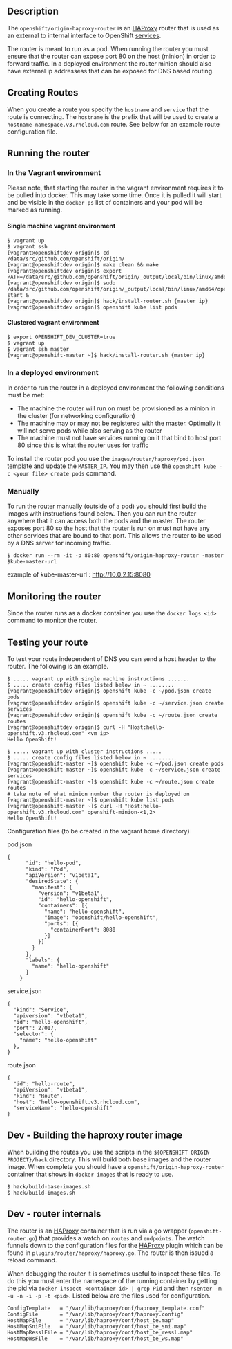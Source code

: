## Description

The `openshift/origin-haproxy-router` is an [HAProxy](http://www.haproxy.org/) router that is used as an external to internal
interface to OpenShift [services](https://github.com/GoogleCloudPlatform/kubernetes/blob/master/DESIGN.md#the-kubernetes-node).

The router is meant to run as a pod.  When running the router you must ensure that the router can expose port 80 on the host (minion)
in order to forward traffic.  In a deployed environment the router minion should also have external ip addressess
that can be exposed for DNS based routing.  

## Creating Routes

When you create a route you specify the `hostname` and `service` that the route is connecting.  The `hostname` is the 
prefix that will be used to create a `hostname-namespace.v3.rhcloud.com` route.  See below for an example route configuration file.


## Running the router


### In the Vagrant environment

Please note, that starting the router in the vagrant environment requires it to be pulled into docker.  This may take some time.
Once it is pulled it will start and be visible in the `docker ps` list of containers and your pod will be marked as running.


#### Single machine vagrant environment
    
    $ vagrant up
    $ vagrant ssh
    [vagrant@openshiftdev origin]$ cd /data/src/github.com/openshift/origin/
    [vagrant@openshiftdev origin]$ make clean && make
    [vagrant@openshiftdev origin]$ export PATH=/data/src/github.com/openshift/origin/_output/local/bin/linux/amd64:$PATH
    [vagrant@openshiftdev origin]$ sudo /data/src/github.com/openshift/origin/_output/local/bin/linux/amd64/openshift start &
    [vagrant@openshiftdev origin]$ hack/install-router.sh {master ip}
    [vagrant@openshiftdev origin]$ openshift kube list pods
    
#### Clustered vagrant environment    


    $ export OPENSHIFT_DEV_CLUSTER=true
    $ vagrant up
    $ vagrant ssh master
    [vagrant@openshift-master ~]$ hack/install-router.sh {master ip}
  


### In a deployed environment

In order to run the router in a deployed environment the following conditions must be met:

* The machine the router will run on must be provisioned as a minion in the cluster (for networking configuration)
* The machine may or may not be registered with the master.  Optimally it will not serve pods while also serving as the router
* The machine must not have services running on it that bind to host port 80 since this is what the router uses for traffic

To install the router pod you use the `images/router/haproxy/pod.json` template and update the `MASTER_IP`.  You may then
use the `openshift kube -c <your file> create pods` command.

### Manually   

To run the router manually (outside of a pod) you should first build the images with instructions found below.  Then you
can run the router anywhere that it can access both the pods and the master.  The router exposes port 80 so the host 
that the router is run on must not have any other services that are bound to that port.  This allows the router to be 
used by a DNS server for incoming traffic.


	$ docker run --rm -it -p 80:80 openshift/origin-haproxy-router -master $kube-master-url

example of kube-master-url : http://10.0.2.15:8080

## Monitoring the router

Since the router runs as a docker container you use the `docker logs <id>` command to monitor the router.

## Testing your route

To test your route independent of DNS you can send a host header to the router.  The following is an example.

    $ ..... vagrant up with single machine instructions .......
    $ ..... create config files listed below in ~ ........
    [vagrant@openshiftdev origin]$ openshift kube -c ~/pod.json create pods
    [vagrant@openshiftdev origin]$ openshift kube -c ~/service.json create services
    [vagrant@openshiftdev origin]$ openshift kube -c ~/route.json create routes
    [vagrant@openshiftdev origin]$ curl -H "Host:hello-openshift.v3.rhcloud.com" <vm ip>
    Hello OpenShift!
    
    $ ..... vagrant up with cluster instructions .....
    $ ..... create config files listed below in ~ ........
    [vagrant@openshift-master ~]$ openshift kube -c ~/pod.json create pods
    [vagrant@openshift-master ~]$ openshift kube -c ~/service.json create services
    [vagrant@openshift-master ~]$ openshift kube -c ~/route.json create routes
    # take note of what minion number the router is deployed on
    [vagrant@openshift-master ~]$ openshift kube list pods
    [vagrant@openshift-master ~]$ curl -H "Host:hello-openshift.v3.rhcloud.com" openshift-minion-<1,2>
    Hello OpenShift!
    

    

Configuration files (to be created in the vagrant home directory)

pod.json

    {
          "id": "hello-pod",
          "kind": "Pod",
          "apiVersion": "v1beta1",
          "desiredState": {
            "manifest": {
              "version": "v1beta1",
              "id": "hello-openshift",
              "containers": [{
                "name": "hello-openshift",
                "image": "openshift/hello-openshift",
                "ports": [{
                  "containerPort": 8080
                }]
              }]
            }
          },
          "labels": {
            "name": "hello-openshift"
          }
        }

service.json

    {
      "kind": "Service",
      "apiversion": "v1beta1",
      "id": "hello-openshift",
      "port": 27017,
      "selector": {
        "name": "hello-openshift"
      },
    }   
     
route.json

    {
      "id": "hello-route",
      "apiVersion": "v1beta1",
      "kind": "Route",
      "host": "hello-openshift.v3.rhcloud.com",
      "serviceName": "hello-openshift"
    }

## Dev - Building the haproxy router image

When building the routes you use the scripts in the `${OPENSHIFT ORIGIN PROJECT}/hack` directory.  This will build both
base images and the router image.  When complete you should have a `openshift/origin-haproxy-router` container that shows
in `docker images` that is ready to use.

	$ hack/build-base-images.sh
    $ hack/build-images.sh
    
## Dev - router internals

The router is an [HAProxy](http://www.haproxy.org/) container that is run via a go wrapper (`openshift-router.go`) that 
provides a watch on `routes` and `endpoints`.  The watch funnels down to the configuration files for the [HAProxy](http://www.haproxy.org/) 
plugin which can be found in `plugins/router/haproxy/haproxy.go`.  The router is then issued a reload command.

When debugging the router it is sometimes useful to inspect these files.  To do this you must enter the namespace of the 
running container by getting the pid via `docker inspect <container id> | grep Pid` and then `nsenter -m -u -n -i -p -t <pid>`.
Listed below are the files used for configuration.

    ConfigTemplate   = "/var/lib/haproxy/conf/haproxy_template.conf"
    ConfigFile       = "/var/lib/haproxy/conf/haproxy.config"
    HostMapFile      = "/var/lib/haproxy/conf/host_be.map"
    HostMapSniFile   = "/var/lib/haproxy/conf/host_be_sni.map"
    HostMapResslFile = "/var/lib/haproxy/conf/host_be_ressl.map"
    HostMapWsFile    = "/var/lib/haproxy/conf/host_be_ws.map"
